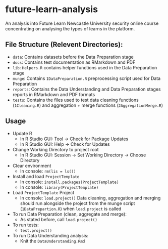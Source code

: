 # future-learn-analysis
An analysis into Future Learn Newcastle University security online course concentrating on analysing the types of learns in the platform.

## File Structure (Relevent Directories):

* `data`: Contains datasets before the Data Preparation stage
* `docs`: Contains test documentation as RMarkdown and PDF
* `lib`: `Helpers.R` contains helper functions used in the Data Preparation stage
* `munge`: Contains `1DataPreparation.R` preprocessing script used for Data Preparation
* `reports`: Contains the Data Understanding and Data Preparation stages reports in	RMarkdown and PDF formats
* `tests`: Contains the files used to test data cleaning functions (`1Cleaning.R`) and aggregation + merge functions (`2AggregationMerge.R`)

## Usage

* Update R
	+ In R Studio GUI: Tool -> Check for Package Updates
	+ In R Studio GUI: Help -> Check for Updates
* Change Working Directory to project root
	+ In R Studio GUI: Session -> Set Working Directory -> Choose Directory
* Clear environment
	+ In console: `rm(lis = ls())`
* Install and load `ProjectTemplate`
	+ In console: `install.packages(ProjectTemplate)`
	+ In console: `library(ProjectTemplate)`
* Load `ProjectTemplate` Project
	+ In console: `load.project()`
	Data cleaning, aggregation and merging should run alongside the project from the
	  munge script (`1DataPrepartion.R`) when `load.project` is called
* To run Data Preparation (clean, aggregate and merge):
	+ As stated before, call `load.project()`
* To run tests:
	+ `test.project()`
* To run Data Understanding analysis:
	+ Knit the `DataUnderstanding.Rmd`
